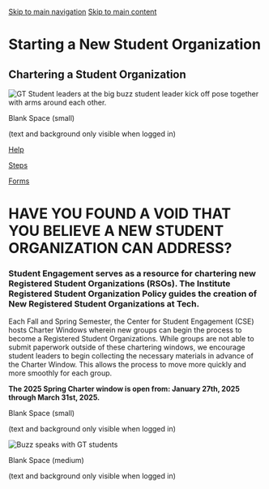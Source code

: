[Skip to main navigation](https://studentengagement.gatech.edu/chartering-new-student-organization#main-navigation) [Skip to main content](https://studentengagement.gatech.edu/chartering-new-student-organization#main-content)

# Starting a New Student Organization

## Chartering a Student Organization

![GT Student leaders at the big buzz student leader kick off pose together with arms around each other.](https://studentengagement.gatech.edu/sites/default/files/2024-01/Header%20%284%29_0.png)

Blank Space (small)

(text and background only visible when logged in)

[Help](mailto:engage@gatech.edu)

[Steps](https://studentengagement.gatech.edu/chartering-new-student-organization/when-charter-window-opens)

[Forms](https://gatech.campuslabs.com/engage/organization/rsos)

# HAVE YOU FOUND A VOID THAT YOU BELIEVE A NEW STUDENT ORGANIZATION CAN ADDRESS?

### Student Engagement serves as a resource for chartering new Registered Student Organizations (RSOs). The Institute Registered Student Organization Policy guides the creation of New Registered Student Organizations at Tech.

Each Fall and Spring Semester, the Center for Student Engagement (CSE) hosts Charter Windows wherein new groups can begin the process to become a Registered Student Organizations. While groups are not able to submit paperwork outside of these chartering windows, we encourage student leaders to begin collecting the necessary materials in advance of the Charter Window. This allows the process to move more quickly and more smoothly for each group.

**The 2025 Spring Charter window is open from: January 27th, 2025 through March 31st, 2025.**

Blank Space (small)

(text and background only visible when logged in)

![Buzz speaks with GT students ](https://studentengagement.gatech.edu/sites/default/files/2024-01/Header_1.png)

Blank Space (medium)

(text and background only visible when logged in)